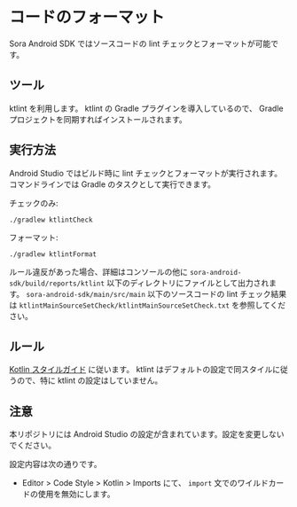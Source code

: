 # コードのフォーマット

Sora Android SDK ではソースコードの lint チェックとフォーマットが可能です。


## ツール

ktlint を利用します。 ktlint の Gradle プラグインを導入しているので、 Gradle プロジェクトを同期すればインストールされます。


## 実行方法

Android Studio ではビルド時に lint チェックとフォーマットが実行されます。コマンドラインでは Gradle のタスクとして実行できます。

チェックのみ:

```
./gradlew ktlintCheck
```

フォーマット:

```
./gradlew ktlintFormat
```

ルール違反があった場合、詳細はコンソールの他に `sora-android-sdk/build/reports/ktlint` 以下のディレクトリにファイルとして出力されます。 `sora-android-sdk/main/src/main` 以下のソースコードの lint チェック結果は `ktlintMainSourceSetCheck/ktlintMainSourceSetCheck.txt` を参照してください。


## ルール

[Kotlin スタイルガイド](https://developer.android.com/kotlin/style-guide) に従います。 ktlint はデフォルトの設定で同スタイルに従うので、特に ktlint の設定はしていません。


## 注意

本リポジトリには Android Studio の設定が含まれています。設定を変更しないでください。

設定内容は次の通りです。

- Editor > Code Style > Kotlin > Imports にて、 `import` 文でのワイルドカードの使用を無効にします。
